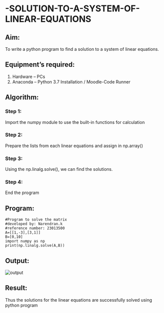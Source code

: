 # -SOLUTION-TO-A-SYSTEM-OF-LINEAR-EQUATIONS
## Aim:
To write a python program to find a solution to a system of linear equations.
## Equipment’s required:
1. 	Hardware – PCs
2. 	Anaconda – Python 3.7 Installation / Moodle-Code Runner
## Algorithm:
### Step 1: 
Import the numpy module to use the built-in functions for calculation
### Step 2: 
Prepare the lists from each linear equations and assign in np.array()
### Step 3: 
Using the np.linalg.solve(), we can find the solutions.
### Step 4: 
End the program
## Program:
```
#Program to solve the matrix
#developed by: Narendran.k
#reference number: 23013500
A=[[1,-3],[3,1]]
B=[0,10]
import numpy as np
print(np.linalg.solve(A,B))
```
## Output:
![output](https://github.com/Narendran-sec/-SOLUTION-TO-A-SYSTEM-OF-LINEAR-EQUATIONS/assets/147473131/856ac57c-ed61-4c63-b6c1-08ae42e204e5)

## Result: 
Thus the solutions for the linear equations are successfully solved using python program

